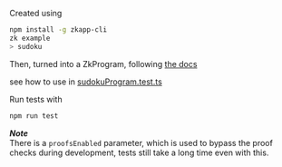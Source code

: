 Created using

```sh
npm install -g zkapp-cli
zk example
> sudoku
```

Then, turned into a ZkProgram, following [the docs](https://docs.minaprotocol.com/zkapps/o1js/recursion#example-recursively-verify-a-simple-program-in-a-zkapp)

see how to use in [sudokuProgram.test.ts](./src/sudokuProgram.test.ts)

Run tests with

```sh
npm run test
```

**_Note_**  
There is a `proofsEnabled` parameter, which is used to bypass the proof checks during development, tests still take a long time even with this.
